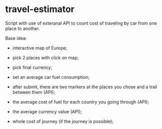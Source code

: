 # travel-estimator

Script with use of exteranal API to count cost of traveling by car from one place to another.

Base idea:

- interactive map of Europe;
- pick 2 places with click on map;
- pick final currency;
- set an average car fuel consumption;

- after submit, there are two markers at the places you chose and a trail between them (API);
- the average cost of fuel for each country you going through (API);
- the average currency value (API);

- whole cost of journey (if the journey is possible);
